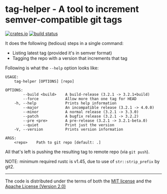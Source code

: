 # tag-helper - A tool to increment semver-compatible git tags

[![crates.io](https://img.shields.io/crates/v/tag-helper.svg)](https://crates.io/crates/tag-helper)
[![build status](https://github.com/tshepang/tag-helper/workflows/CI/badge.svg)](https://github.com/tshepang/tag-helper/actions)

It does the following (tedious) steps in a single command:

- Listing latest tag (provided it's in semver format)
- Tagging the repo with a version that increments that tag

Following is what the `--help` option looks like:

```
USAGE:
    tag-helper [OPTIONS] [repo]

OPTIONS:
        --build <build>    A build-release (3.2.1 -> 3.2.1+build)
        --force            Allow more than one tag for HEAD
    -h, --help             Prints help information
        --major            An incompatible release (3.2.1 -> 4.0.0)
        --minor            A normal release (3.2.1 -> 3.3.0)
        --patch            A bugfix release (3.2.1 -> 3.2.2)
        --pre <pre>        A pre-release (3.2.1 -> 3.2.1-beta.0)
        --quiet            Print just the version
    -V, --version          Prints version information

ARGS:
    <repo>    Path to git repo [default: .]
```

All that's left is pushing the resulting tag to remote repo (via `git push`).

NOTE: minimum required rustc is v1.45, due to use of `str::strip_prefix` by git2.

---

The code is distributed under the terms of both the
[MIT license](LICENSE-MIT) and the
[Apache License (Version 2.0)](LICENSE-APACHE)
